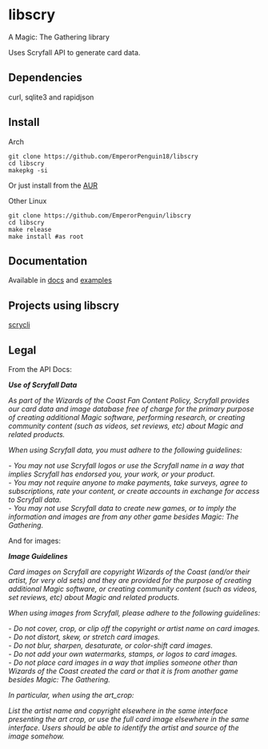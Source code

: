 # libscry
A Magic: The Gathering library

Uses Scryfall API to generate card data.
## Dependencies
curl, sqlite3 and rapidjson
## Install
Arch
```
git clone https://github.com/EmperorPenguin18/libscry
cd libscry
makepkg -si
```
Or just install from the [AUR](https://aur.archlinux.org/packages/libscry)

Other Linux
```
git clone https://github.com/EmperorPenguin/libscry
cd libscry
make release
make install #as root
```
## Documentation
Available in [docs](docs/) and [examples](examples/)

## Projects using libscry
[scrycli](https://github.com/EmperorPenguin18/scrycli)

## Legal
From the API Docs:

**_Use of Scryfall Data_**

_As part of the Wizards of the Coast Fan Content Policy,
Scryfall provides our card data and image database free of charge for the primary
purpose of creating additional Magic software, performing research,
or creating community content (such as videos, set reviews, etc)
about Magic and related products._

_When using Scryfall data, you must adhere to the following guidelines:_

_- You may not use Scryfall logos or use the Scryfall name in a way_
_that implies Scryfall has endorsed you, your work, or your product._  
_- You may not require anyone to make payments, take surveys, agree to subscriptions,_
_rate your content, or create accounts in exchange for access to Scryfall data._  
_- You may not use Scryfall data to create new games, or_
_to imply the information and images are from any other game besides Magic: The Gathering._  

And for images:

**_Image Guidelines_**

_Card images on Scryfall are copyright Wizards of the Coast
(and/or their artist, for very old sets) and they are provided for the
purpose of creating additional Magic software,
or creating community content (such as videos, set reviews, etc) about Magic
and related products._

_When using images from Scryfall, please adhere to the following
guidelines:_

_- Do not cover, crop, or clip off the copyright or artist name on card images._  
_- Do not distort, skew, or stretch card images._  
_- Do not blur, sharpen, desaturate, or color-shift card images._  
_- Do not add your own watermarks, stamps, or logos to card images._  
_- Do not place card images in a way that implies someone other than Wizards of the
Coast created the card or that it is from another game besides Magic: The Gathering._  

_In particular, when using the art_crop:_

_List the artist name and copyright elsewhere in the same interface presenting
the art crop, or use the full card image elsewhere in the same interface.
Users should be able to identify the artist and source of the image somehow._
